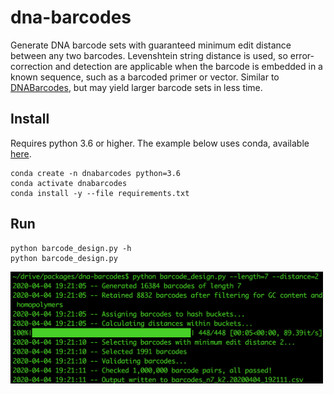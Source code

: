 # dna-barcodes

Generate DNA barcode sets with guaranteed minimum edit distance between any two barcodes. 
Levenshtein string distance is used, so error-correction and detection are applicable when the barcode is embedded in a known sequence, such as a barcoded primer or vector.
Similar to [DNABarcodes](https://www.bioconductor.org/packages/release/bioc/html/DNABarcodes.html), but may yield larger barcode sets in less time. 

## Install
Requires python 3.6 or higher. The example below uses conda, available [here](https://docs.conda.io/en/latest/miniconda.html).

```
conda create -n dnabarcodes python=3.6
conda activate dnabarcodes
conda install -y --file requirements.txt
```
## Run

```
python barcode_design.py -h
python barcode_design.py
```

<img src="example.png" width="500">

